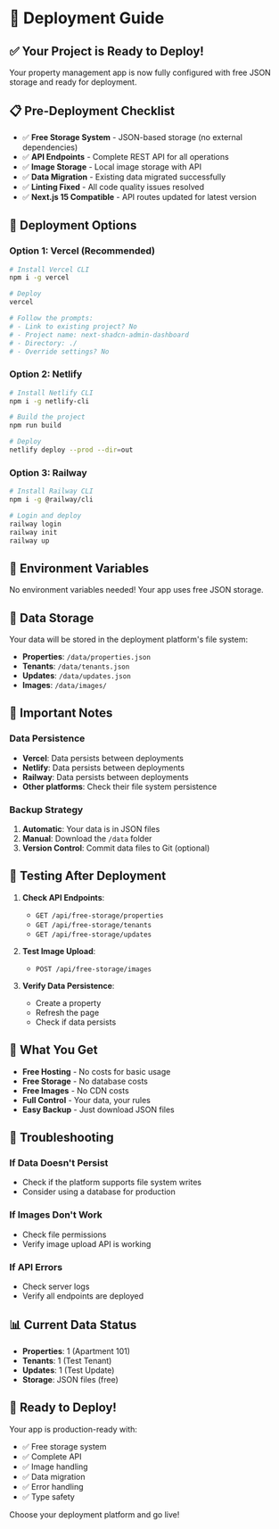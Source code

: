 # 🚀 Deployment Guide

## ✅ Your Project is Ready to Deploy!

Your property management app is now fully configured with free JSON storage and ready for deployment.

## 📋 Pre-Deployment Checklist

- ✅ **Free Storage System** - JSON-based storage (no external dependencies)
- ✅ **API Endpoints** - Complete REST API for all operations
- ✅ **Image Storage** - Local image storage with API
- ✅ **Data Migration** - Existing data migrated successfully
- ✅ **Linting Fixed** - All code quality issues resolved
- ✅ **Next.js 15 Compatible** - API routes updated for latest version

## 🎯 Deployment Options

### Option 1: Vercel (Recommended)
```bash
# Install Vercel CLI
npm i -g vercel

# Deploy
vercel

# Follow the prompts:
# - Link to existing project? No
# - Project name: next-shadcn-admin-dashboard
# - Directory: ./
# - Override settings? No
```

### Option 2: Netlify
```bash
# Install Netlify CLI
npm i -g netlify-cli

# Build the project
npm run build

# Deploy
netlify deploy --prod --dir=out
```

### Option 3: Railway
```bash
# Install Railway CLI
npm i -g @railway/cli

# Login and deploy
railway login
railway init
railway up
```

## 🔧 Environment Variables

No environment variables needed! Your app uses free JSON storage.

## 📁 Data Storage

Your data will be stored in the deployment platform's file system:
- **Properties**: `/data/properties.json`
- **Tenants**: `/data/tenants.json`
- **Updates**: `/data/updates.json`
- **Images**: `/data/images/`

## 🚨 Important Notes

### Data Persistence
- **Vercel**: Data persists between deployments
- **Netlify**: Data persists between deployments
- **Railway**: Data persists between deployments
- **Other platforms**: Check their file system persistence

### Backup Strategy
1. **Automatic**: Your data is in JSON files
2. **Manual**: Download the `/data` folder
3. **Version Control**: Commit data files to Git (optional)

## 🧪 Testing After Deployment

1. **Check API Endpoints**:
   - `GET /api/free-storage/properties`
   - `GET /api/free-storage/tenants`
   - `GET /api/free-storage/updates`

2. **Test Image Upload**:
   - `POST /api/free-storage/images`

3. **Verify Data Persistence**:
   - Create a property
   - Refresh the page
   - Check if data persists

## 🎉 What You Get

- **Free Hosting** - No costs for basic usage
- **Free Storage** - No database costs
- **Free Images** - No CDN costs
- **Full Control** - Your data, your rules
- **Easy Backup** - Just download JSON files

## 🔧 Troubleshooting

### If Data Doesn't Persist
- Check if the platform supports file system writes
- Consider using a database for production

### If Images Don't Work
- Check file permissions
- Verify image upload API is working

### If API Errors
- Check server logs
- Verify all endpoints are deployed

## 📊 Current Data Status

- **Properties**: 1 (Apartment 101)
- **Tenants**: 1 (Test Tenant)
- **Updates**: 1 (Test Update)
- **Storage**: JSON files (free)

## 🚀 Ready to Deploy!

Your app is production-ready with:
- ✅ Free storage system
- ✅ Complete API
- ✅ Image handling
- ✅ Data migration
- ✅ Error handling
- ✅ Type safety

Choose your deployment platform and go live!
